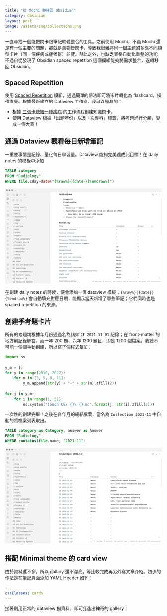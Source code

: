 ```yaml
---
title: "從 Mochi 轉移回 Obsidian"
category: Obsidian
layout: post
image: /assets/img/collections.png
---
```


一直尋找一個能把閃卡跟筆記軟體整合的工具。之前使用 Mochi，不過 Mochi 還是有一個主要的問題，那就是萬物皆閃卡，導致我很難將同一個主題的多張不同類型卡片（同一個疾病或症候群）並覽。除此之外，也缺乏表格自動化重整的功能。不過自從發現了 Obsidian spaced repetition 這個模組能夠將需求整合，遂轉移回 Obsidian。

## Spaced Repetition

使用 [Spaced Repetition](https://github.com/st3v3nmw/obsidian-spaced-repetition) 模組，通過簡單的語法即可將卡片轉化為 flashcard，操作直覺。根據最新建立的 Dataview 工作流，我可以輕易的：

- 根據 [三張卡總結一種疾病](https://yfwu.github.io/ideas/2022/01/02/three-cards.html) 的工作流程創建知識閃卡。
- 使用 Dataview 根據「出題年份」以及「次專科」標籤，將考題進行分類，變成一個大表！

## 通過 Dataview 觀看每日新增筆記

一重要事情是記錄、量化每日學習量。Dataview 能夠完美達成此目標！在 daily notes 的模板中添加

```sql
TABLE category
FROM "Radiology"
WHERE file.cday=date("{%raw%}{{date}}{%endraw%}")
```

![Daily](/assets/img/daily.png)

在創建 daily notes 的時候，便會添加一個 dataview 模板；`{%raw%}{{date}}{%endraw%}` 會自動填充對應日期，能顯示當天新增了哪些筆記；它們同時也是 spaced repetition 的來源。

## 創建季考題卡片

所有的考題均根據年月份通過名為諸如 `CE 2021-11 01` 記錄；在 front-matter 的地方則記錄解答。而一年 200 題、六年 1200 題目，即是 1200 個檔案。我總不可能一個個手動創建，所以寫了個程式幫忙：

```python
import os

y_m = []
for y in range(2016, 2022):
    for m in [2, 5, 8, 11]:
        y_m.append(str(y) + "-" + str(m).zfill(2))

for j in y_m:
    for i in range(1, 51):
        os.system("touch CE\ {}\ {}.md".format(j, str(i).zfill(2)))
```

一次性的創建完畢！之後在各年月的總結檔案，當名為 `Collection 2021-11` 中自動的將檔案列表取出。

```sql
TABLE category as Category, answer as Answer
FROM "Radiology"
WHERE contains(file.name, "2021-11")
```

![Collections](/assets/img/collections.png)

## 搭配 Minimal theme 的 card view

由於資料還不多，所以 gallary 還不漂亮。等比較完成再另外寫文章介紹。初步的作法是在筆記頁面添加 YAML Header 如下：

```yaml
---
cssClasses: cards
---
```

接著則用正常的 dataview 撈資料，即可打造出神奇的 gallery！
